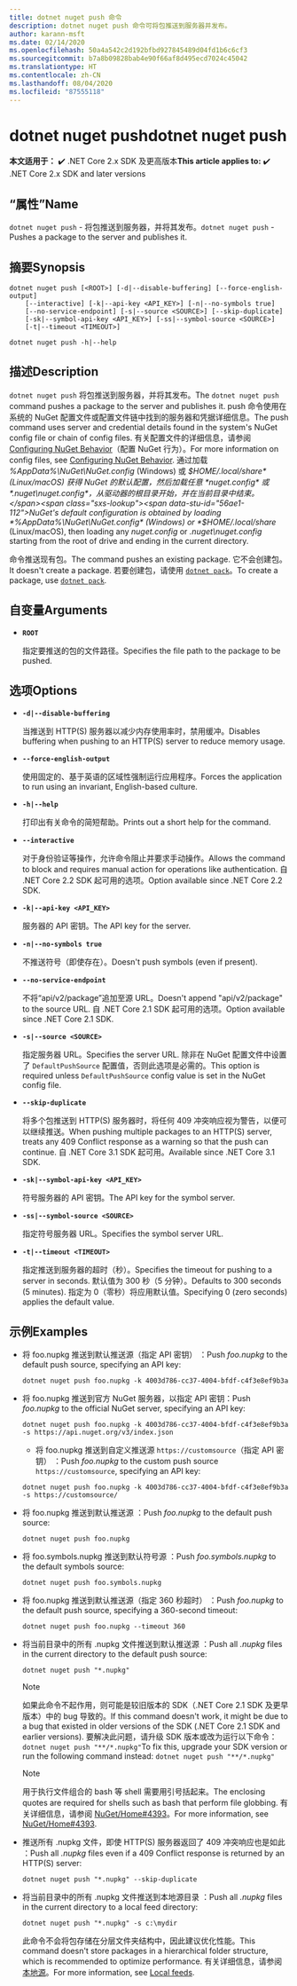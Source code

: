 ```yaml
---
title: dotnet nuget push 命令
description: dotnet nuget push 命令可将包推送到服务器并发布。
author: karann-msft
ms.date: 02/14/2020
ms.openlocfilehash: 50a4a542c2d192bfbd927845489d04fd1b6c6cf3
ms.sourcegitcommit: b7a8b09828bab4e90f66af8d495ecd7024c45042
ms.translationtype: HT
ms.contentlocale: zh-CN
ms.lasthandoff: 08/04/2020
ms.locfileid: "87555118"
---
```

# <a name="dotnet-nuget-push"></a><span data-ttu-id="56ae1-103">dotnet nuget push</span><span class="sxs-lookup"><span data-stu-id="56ae1-103">dotnet nuget push</span></span>

<span data-ttu-id="56ae1-104">**本文适用于：** ✔️ .NET Core 2.x SDK 及更高版本</span><span class="sxs-lookup"><span data-stu-id="56ae1-104">**This article applies to:** ✔️ .NET Core 2.x SDK and later versions</span></span>

## <a name="name"></a><span data-ttu-id="56ae1-105">“属性”</span><span class="sxs-lookup"><span data-stu-id="56ae1-105">Name</span></span>

<span data-ttu-id="56ae1-106">`dotnet nuget push` - 将包推送到服务器，并将其发布。</span><span class="sxs-lookup"><span data-stu-id="56ae1-106">`dotnet nuget push` - Pushes a package to the server and publishes it.</span></span>

## <a name="synopsis"></a><span data-ttu-id="56ae1-107">摘要</span><span class="sxs-lookup"><span data-stu-id="56ae1-107">Synopsis</span></span>

```dotnetcli
dotnet nuget push [<ROOT>] [-d|--disable-buffering] [--force-english-output]
    [--interactive] [-k|--api-key <API_KEY>] [-n|--no-symbols true]
    [--no-service-endpoint] [-s|--source <SOURCE>] [--skip-duplicate]
    [-sk|--symbol-api-key <API_KEY>] [-ss|--symbol-source <SOURCE>]
    [-t|--timeout <TIMEOUT>]

dotnet nuget push -h|--help
```

## <a name="description"></a><span data-ttu-id="56ae1-108">描述</span><span class="sxs-lookup"><span data-stu-id="56ae1-108">Description</span></span>

<span data-ttu-id="56ae1-109">`dotnet nuget push` 将包推送到服务器，并将其发布。</span><span class="sxs-lookup"><span data-stu-id="56ae1-109">The `dotnet nuget push` command pushes a package to the server and publishes it.</span></span> <span data-ttu-id="56ae1-110">push 命令使用在系统的 NuGet 配置文件或配置文件链中找到的服务器和凭据详细信息。</span><span class="sxs-lookup"><span data-stu-id="56ae1-110">The push command uses server and credential details found in the system's NuGet config file or chain of config files.</span></span> <span data-ttu-id="56ae1-111">有关配置文件的详细信息，请参阅 [Configuring NuGet Behavior](/nuget/consume-packages/configuring-nuget-behavior)（配置 NuGet 行为）。</span><span class="sxs-lookup"><span data-stu-id="56ae1-111">For more information on config files, see [Configuring NuGet Behavior](/nuget/consume-packages/configuring-nuget-behavior).</span></span> <span data-ttu-id="56ae1-112">通过加载 *%AppData%\NuGet\NuGet.config* (Windows) 或 *$HOME/.local/share* (Linux/macOS) 获得 NuGet 的默认配置，然后加载任意 *nuget.config* 或 *.nuget\nuget.config*，从驱动器的根目录开始，并在当前目录中结束。</span><span class="sxs-lookup"><span data-stu-id="56ae1-112">NuGet's default configuration is obtained by loading *%AppData%\NuGet\NuGet.config* (Windows) or *$HOME/.local/share* (Linux/macOS), then loading any *nuget.config* or *.nuget\nuget.config* starting from the root of drive and ending in the current directory.</span></span>

<span data-ttu-id="56ae1-113">命令推送现有包。</span><span class="sxs-lookup"><span data-stu-id="56ae1-113">The command pushes an existing package.</span></span> <span data-ttu-id="56ae1-114">它不会创建包。</span><span class="sxs-lookup"><span data-stu-id="56ae1-114">It doesn't create a package.</span></span> <span data-ttu-id="56ae1-115">若要创建包，请使用 [`dotnet pack`](dotnet-pack.md)。</span><span class="sxs-lookup"><span data-stu-id="56ae1-115">To create a package, use [`dotnet pack`](dotnet-pack.md).</span></span>

## <a name="arguments"></a><span data-ttu-id="56ae1-116">自变量</span><span class="sxs-lookup"><span data-stu-id="56ae1-116">Arguments</span></span>

- **`ROOT`**

  <span data-ttu-id="56ae1-117">指定要推送的包的文件路径。</span><span class="sxs-lookup"><span data-stu-id="56ae1-117">Specifies the file path to the package to be pushed.</span></span>

## <a name="options"></a><span data-ttu-id="56ae1-118">选项</span><span class="sxs-lookup"><span data-stu-id="56ae1-118">Options</span></span>

- **`-d|--disable-buffering`**

  <span data-ttu-id="56ae1-119">当推送到 HTTP(S) 服务器以减少内存使用率时，禁用缓冲。</span><span class="sxs-lookup"><span data-stu-id="56ae1-119">Disables buffering when pushing to an HTTP(S) server to reduce memory usage.</span></span>

- **`--force-english-output`**

  <span data-ttu-id="56ae1-120">使用固定的、基于英语的区域性强制运行应用程序。</span><span class="sxs-lookup"><span data-stu-id="56ae1-120">Forces the application to run using an invariant, English-based culture.</span></span>

- **`-h|--help`**

  <span data-ttu-id="56ae1-121">打印出有关命令的简短帮助。</span><span class="sxs-lookup"><span data-stu-id="56ae1-121">Prints out a short help for the command.</span></span>

- **`--interactive`**

  <span data-ttu-id="56ae1-122">对于身份验证等操作，允许命令阻止并要求手动操作。</span><span class="sxs-lookup"><span data-stu-id="56ae1-122">Allows the command to block and requires manual action for operations like authentication.</span></span> <span data-ttu-id="56ae1-123">自 .NET Core 2.2 SDK 起可用的选项。</span><span class="sxs-lookup"><span data-stu-id="56ae1-123">Option available since .NET Core 2.2 SDK.</span></span>

- **`-k|--api-key <API_KEY>`**

  <span data-ttu-id="56ae1-124">服务器的 API 密钥。</span><span class="sxs-lookup"><span data-stu-id="56ae1-124">The API key for the server.</span></span>

- **`-n|--no-symbols true`**

  <span data-ttu-id="56ae1-125">不推送符号（即使存在）。</span><span class="sxs-lookup"><span data-stu-id="56ae1-125">Doesn't push symbols (even if present).</span></span>

- **`--no-service-endpoint`**

  <span data-ttu-id="56ae1-126">不将“api/v2/package”追加至源 URL。</span><span class="sxs-lookup"><span data-stu-id="56ae1-126">Doesn't append "api/v2/package" to the source URL.</span></span> <span data-ttu-id="56ae1-127">自 .NET Core 2.1 SDK 起可用的选项。</span><span class="sxs-lookup"><span data-stu-id="56ae1-127">Option available since .NET Core 2.1 SDK.</span></span>

- **`-s|--source <SOURCE>`**

  <span data-ttu-id="56ae1-128">指定服务器 URL。</span><span class="sxs-lookup"><span data-stu-id="56ae1-128">Specifies the server URL.</span></span> <span data-ttu-id="56ae1-129">除非在 NuGet 配置文件中设置了 `DefaultPushSource` 配置值，否则此选项是必需的。</span><span class="sxs-lookup"><span data-stu-id="56ae1-129">This option is required unless `DefaultPushSource` config value is set in the NuGet config file.</span></span>

- **`--skip-duplicate`**

  <span data-ttu-id="56ae1-130">将多个包推送到 HTTP(S) 服务器时，将任何 409 冲突响应视为警告，以便可以继续推送。</span><span class="sxs-lookup"><span data-stu-id="56ae1-130">When pushing multiple packages to an HTTP(S) server, treats any 409 Conflict response as a warning so that the push can continue.</span></span> <span data-ttu-id="56ae1-131">自 .NET Core 3.1 SDK 起可用。</span><span class="sxs-lookup"><span data-stu-id="56ae1-131">Available since .NET Core 3.1 SDK.</span></span>

- **`-sk|--symbol-api-key <API_KEY>`**

  <span data-ttu-id="56ae1-132">符号服务器的 API 密钥。</span><span class="sxs-lookup"><span data-stu-id="56ae1-132">The API key for the symbol server.</span></span>

- **`-ss|--symbol-source <SOURCE>`**

  <span data-ttu-id="56ae1-133">指定符号服务器 URL。</span><span class="sxs-lookup"><span data-stu-id="56ae1-133">Specifies the symbol server URL.</span></span>

- **`-t|--timeout <TIMEOUT>`**

  <span data-ttu-id="56ae1-134">指定推送到服务器的超时（秒）。</span><span class="sxs-lookup"><span data-stu-id="56ae1-134">Specifies the timeout for pushing to a server in seconds.</span></span> <span data-ttu-id="56ae1-135">默认值为 300 秒（5 分钟）。</span><span class="sxs-lookup"><span data-stu-id="56ae1-135">Defaults to 300 seconds (5 minutes).</span></span> <span data-ttu-id="56ae1-136">指定为 0（零秒）将应用默认值。</span><span class="sxs-lookup"><span data-stu-id="56ae1-136">Specifying 0 (zero seconds) applies the default value.</span></span>

## <a name="examples"></a><span data-ttu-id="56ae1-137">示例</span><span class="sxs-lookup"><span data-stu-id="56ae1-137">Examples</span></span>

- <span data-ttu-id="56ae1-138">将 foo.nupkg 推送到默认推送源（指定 API 密钥）  ：</span><span class="sxs-lookup"><span data-stu-id="56ae1-138">Push *foo.nupkg* to the default push source, specifying an API key:</span></span>

  ```dotnetcli
  dotnet nuget push foo.nupkg -k 4003d786-cc37-4004-bfdf-c4f3e8ef9b3a
  ```

- <span data-ttu-id="56ae1-139">将 foo.nupkg  推送到官方 NuGet 服务器，以指定 API 密钥：</span><span class="sxs-lookup"><span data-stu-id="56ae1-139">Push *foo.nupkg* to the official NuGet server, specifying an API key:</span></span>

  ```dotnetcli
  dotnet nuget push foo.nupkg -k 4003d786-cc37-4004-bfdf-c4f3e8ef9b3a -s https://api.nuget.org/v3/index.json
  ```
  
  * <span data-ttu-id="56ae1-140">将 foo.nupkg 推送到自定义推送源 `https://customsource`（指定 API 密钥）  ：</span><span class="sxs-lookup"><span data-stu-id="56ae1-140">Push *foo.nupkg* to the custom push source `https://customsource`, specifying an API key:</span></span>

  ```dotnetcli
  dotnet nuget push foo.nupkg -k 4003d786-cc37-4004-bfdf-c4f3e8ef9b3a -s https://customsource/
  ```

- <span data-ttu-id="56ae1-141">将 foo.nupkg 推送到默认推送源  ：</span><span class="sxs-lookup"><span data-stu-id="56ae1-141">Push *foo.nupkg* to the default push source:</span></span>

  ```dotnetcli
  dotnet nuget push foo.nupkg
  ```

- <span data-ttu-id="56ae1-142">将 foo.symbols.nupkg 推送到默认符号源  ：</span><span class="sxs-lookup"><span data-stu-id="56ae1-142">Push *foo.symbols.nupkg* to the default symbols source:</span></span>

  ```dotnetcli
  dotnet nuget push foo.symbols.nupkg
  ```

- <span data-ttu-id="56ae1-143">将 foo.nupkg 推送到默认推送源（指定 360 秒超时）  ：</span><span class="sxs-lookup"><span data-stu-id="56ae1-143">Push *foo.nupkg* to the default push source, specifying a 360-second timeout:</span></span>

  ```dotnetcli
  dotnet nuget push foo.nupkg --timeout 360
  ```

- <span data-ttu-id="56ae1-144">将当前目录中的所有 .nupkg 文件推送到默认推送源  ：</span><span class="sxs-lookup"><span data-stu-id="56ae1-144">Push all *.nupkg* files in the current directory to the default push source:</span></span>

  ```dotnetcli
  dotnet nuget push "*.nupkg"
  ```

  > [!NOTE]
  > <span data-ttu-id="56ae1-145">如果此命令不起作用，则可能是较旧版本的 SDK（.NET Core 2.1 SDK 及更早版本）中的 bug 导致的。</span><span class="sxs-lookup"><span data-stu-id="56ae1-145">If this command doesn't work, it might be due to a bug that existed in older versions of the SDK (.NET Core 2.1 SDK and earlier versions).</span></span>
  > <span data-ttu-id="56ae1-146">要解决此问题，请升级 SDK 版本或改为运行以下命令：`dotnet nuget push "**/*.nupkg"`</span><span class="sxs-lookup"><span data-stu-id="56ae1-146">To fix this, upgrade your SDK version or run the following command instead: `dotnet nuget push "**/*.nupkg"`</span></span>
  
  > [!NOTE]
  > <span data-ttu-id="56ae1-147">用于执行文件组合的 bash 等 shell 需要用引号括起来。</span><span class="sxs-lookup"><span data-stu-id="56ae1-147">The enclosing quotes are required for shells such as bash that perform file globbing.</span></span> <span data-ttu-id="56ae1-148">有关详细信息，请参阅 [NuGet/Home#4393](https://github.com/NuGet/Home/issues/4393#issuecomment-667618120)。</span><span class="sxs-lookup"><span data-stu-id="56ae1-148">For more information, see [NuGet/Home#4393](https://github.com/NuGet/Home/issues/4393#issuecomment-667618120).</span></span>

- <span data-ttu-id="56ae1-149">推送所有 .nupkg 文件，即使 HTTP(S) 服务器返回了 409 冲突响应也是如此  ：</span><span class="sxs-lookup"><span data-stu-id="56ae1-149">Push all *.nupkg* files even if a 409 Conflict response is returned by an HTTP(S) server:</span></span>

  ```dotnetcli
  dotnet nuget push "*.nupkg" --skip-duplicate
  ```

- <span data-ttu-id="56ae1-150">将当前目录中的所有 .nupkg 文件推送到本地源目录  ：</span><span class="sxs-lookup"><span data-stu-id="56ae1-150">Push all *.nupkg* files in the current directory to a local feed directory:</span></span>

  ```dotnetcli
  dotnet nuget push "*.nupkg" -s c:\mydir
  ```

  <span data-ttu-id="56ae1-151">此命令不会将包存储在分层文件夹结构中，因此建议优化性能。</span><span class="sxs-lookup"><span data-stu-id="56ae1-151">This command doesn't store packages in a hierarchical folder structure, which is recommended to optimize performance.</span></span> <span data-ttu-id="56ae1-152">有关详细信息，请参阅[本地源](/nuget/hosting-packages/local-feeds)。</span><span class="sxs-lookup"><span data-stu-id="56ae1-152">For more information, see [Local feeds](/nuget/hosting-packages/local-feeds).</span></span>  
